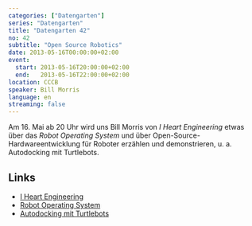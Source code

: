 ```yaml
---
categories: ["Datengarten"]
series: "Datengarten"
title: "Datengarten 42"
no: 42
subtitle: "Open Source Robotics"
date: 2013-05-16T00:00:00+02:00
event:
  start: 2013-05-16T20:00:00+02:00
  end:   2013-05-16T22:00:00+02:00
location: CCCB
speaker: Bill Morris
language: en
streaming: false
---
```


Am 16. Mai ab 20 Uhr wird uns Bill Morris von *I Heart Engineering*
etwas über das *Robot Operating System* und über
Open-Source-Hardwareentwicklung für Roboter erzählen und demonstrieren,
u. a. Autodocking mit Turtlebots.

Links
-----

-   [I Heart Engineering](http://store.iheartengineering.com/about-magento-demo-store)
-   [Robot Operating System](https://www.ros.org/wiki/)
-   [Autodocking mit Turtlebots](https://www.youtube.com/watch?v=3XXVQdEpoUM)

